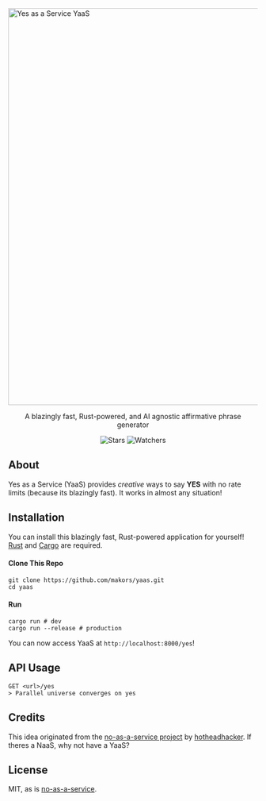 <img align="center" width="1600" height="800" alt="Yes as a Service YaaS" src="https://github.com/user-attachments/assets/2098093e-81ac-4658-a684-7f616fa7985e" />
<p align="center">A blazingly fast, Rust-powered, and AI agnostic affirmative phrase generator</bold>
<p align="center">
  <img alt="Stars" src="https://img.shields.io/github/stars/makors/yaas" />
  <img alt="Watchers" src="https://img.shields.io/github/watchers/makors/yaas" />
</p>

## About
Yes as a Service (YaaS) provides *creative* ways to say **YES** with no rate limits (because its blazingly fast). It works in almost any situation!

## Installation
You can install this blazingly fast, Rust-powered application for yourself! [Rust](https://www.rust-lang.org/) and [Cargo](https://crates.io) are required.
#### Clone This Repo
```
git clone https://github.com/makors/yaas.git
cd yaas
```
#### Run
```
cargo run # dev
cargo run --release # production
```
You can now access YaaS at `http://localhost:8000/yes`!

## API Usage
```
GET <url>/yes
> Parallel universe converges on yes
```

## Credits
This idea originated from the [no-as-a-service project](https://github.com/hotheadhacker/no-as-a-service) by [hotheadhacker](https://github.com/hotheadhacker). If theres a NaaS, why not have a YaaS?

## License
MIT, as is [no-as-a-service](https://github.com/hotheadhacker/no-as-a-service).
